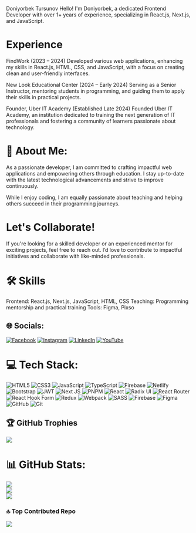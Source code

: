 Doniyorbek Tursunov
Hello! I'm Doniyorbek, a dedicated Frontend Developer with over 1+ years of experience, specializing in React.js, Next.js, and JavaScript.

# Experience
FindWork (2023 – 2024)
Developed various web applications, enhancing my skills in React.js, HTML, CSS, and JavaScript, with a focus on creating clean and user-friendly interfaces.

New Look Educational Center (2024 – Early 2024)
Serving as a Senior Instructor, mentoring students in programming, and guiding them to apply their skills in practical projects.

Founder, Uber IT Academy (Established Late 2024)
Founded Uber IT Academy, an institution dedicated to training the next generation of IT professionals and fostering a community of learners passionate about technology.

# 💫 About Me:
As a passionate developer, I am committed to crafting impactful web applications and empowering others through education. I stay up-to-date with the latest technological advancements and strive to improve continuously.

While I enjoy coding, I am equally passionate about teaching and helping others succeed in their programming journeys.

# Let's Collaborate!
If you're looking for a skilled developer or an experienced mentor for exciting projects, feel free to reach out. I’d love to contribute to impactful initiatives and collaborate with like-minded professionals.

# 🛠️ Skills
Frontend: React.js, Next.js, JavaScript, HTML, CSS
Teaching: Programming mentorship and practical training
Tools: Figma, Pixso


## 🌐 Socials:
[![Facebook](https://img.shields.io/badge/Facebook-%231877F2.svg?logo=Facebook&logoColor=white)](https://facebook.com/tursunov.doniyorbek.5) [![Instagram](https://img.shields.io/badge/Instagram-%23E4405F.svg?logo=Instagram&logoColor=white)](https://instagram.com/doniyorbekdev) [![LinkedIn](https://img.shields.io/badge/LinkedIn-%230077B5.svg?logo=linkedin&logoColor=white)](https://linkedin.com/in/doniyorbekdev) [![YouTube](https://img.shields.io/badge/YouTube-%23FF0000.svg?logo=YouTube&logoColor=white)](https://youtube.com/@DoniyorbekDev) 

# 💻 Tech Stack:
![HTML5](https://img.shields.io/badge/html5-%23E34F26.svg?style=for-the-badge&logo=html5&logoColor=white) ![CSS3](https://img.shields.io/badge/css3-%231572B6.svg?style=for-the-badge&logo=css3&logoColor=white) ![JavaScript](https://img.shields.io/badge/javascript-%23323330.svg?style=for-the-badge&logo=javascript&logoColor=%23F7DF1E) ![TypeScript](https://img.shields.io/badge/typescript-%23007ACC.svg?style=for-the-badge&logo=typescript&logoColor=white) ![Firebase](https://img.shields.io/badge/firebase-%23039BE5.svg?style=for-the-badge&logo=firebase) ![Netlify](https://img.shields.io/badge/netlify-%23000000.svg?style=for-the-badge&logo=netlify&logoColor=#00C7B7) ![Bootstrap](https://img.shields.io/badge/bootstrap-%238511FA.svg?style=for-the-badge&logo=bootstrap&logoColor=white) ![JWT](https://img.shields.io/badge/JWT-black?style=for-the-badge&logo=JSON%20web%20tokens) ![Next JS](https://img.shields.io/badge/Next-black?style=for-the-badge&logo=next.js&logoColor=white) ![PNPM](https://img.shields.io/badge/pnpm-%234a4a4a.svg?style=for-the-badge&logo=pnpm&logoColor=f69220) ![React](https://img.shields.io/badge/react-%2320232a.svg?style=for-the-badge&logo=react&logoColor=%2361DAFB) ![Radix UI](https://img.shields.io/badge/radix%20ui-161618.svg?style=for-the-badge&logo=radix-ui&logoColor=white) ![React Router](https://img.shields.io/badge/React_Router-CA4245?style=for-the-badge&logo=react-router&logoColor=white) ![React Hook Form](https://img.shields.io/badge/React%20Hook%20Form-%23EC5990.svg?style=for-the-badge&logo=reacthookform&logoColor=white) ![Redux](https://img.shields.io/badge/redux-%23593d88.svg?style=for-the-badge&logo=redux&logoColor=white) ![Webpack](https://img.shields.io/badge/webpack-%238DD6F9.svg?style=for-the-badge&logo=webpack&logoColor=black) ![SASS](https://img.shields.io/badge/SASS-hotpink.svg?style=for-the-badge&logo=SASS&logoColor=white) ![Firebase](https://img.shields.io/badge/firebase-a08021?style=for-the-badge&logo=firebase&logoColor=ffcd34) ![Figma](https://img.shields.io/badge/figma-%23F24E1E.svg?style=for-the-badge&logo=figma&logoColor=white) ![GitHub](https://img.shields.io/badge/github-%23121011.svg?style=for-the-badge&logo=github&logoColor=white) ![Git](https://img.shields.io/badge/git-%23F05033.svg?style=for-the-badge&logo=git&logoColor=white)
## 🏆 GitHub Trophies
![](https://github-profile-trophy.vercel.app/?username=frontendoniyorbek&theme=radical&no-frame=false&no-bg=false&margin-w=4)
# 📊 GitHub Stats:
![](https://github-readme-stats.vercel.app/api?username=frontendoniyorbek&theme=radical&hide_border=false&include_all_commits=true&count_private=true)<br/>
![](https://github-readme-streak-stats.herokuapp.com/?user=frontendoniyorbek&theme=radical&hide_border=false)<br/>
![](https://github-readme-stats.vercel.app/api/top-langs/?username=frontendoniyorbek&theme=radical&hide_border=false&include_all_commits=true&count_private=true&layout=compact)

### 🔝 Top Contributed Repo
![](https://github-contributor-stats.vercel.app/api?username=frontendoniyorbek&limit=5&theme=radical&combine_all_yearly_contributions=true)


<!-- Proudly created with GPRM ( https://gprm.itsvg.in ) -->
